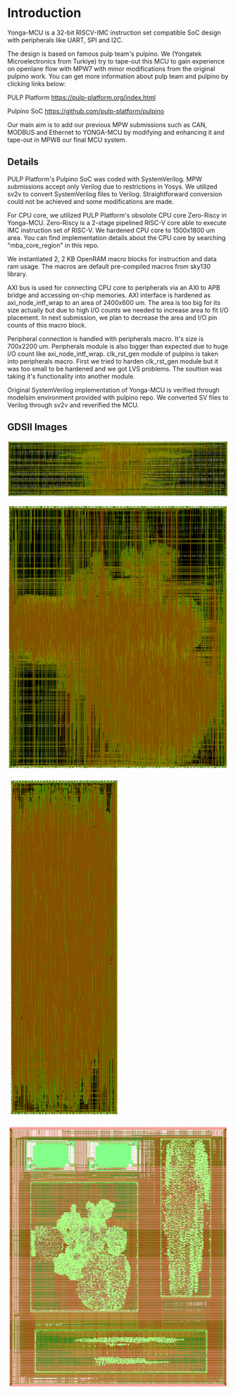 # Introduction

Yonga-MCU is a 32-bit RISCV-IMC instruction set compatible SoC design with peripherals like UART, SPI and I2C.

The design is based on famous pulp team's pulpino. We (Yongatek Microelectronics from Turkiye) try to tape-out this MCU to gain experience on openlane flow with MPW7 with minor modifications from the original pulpino work. You can get more information about pulp team and pulpino by clicking links below:

PULP Platform
https://pulp-platform.org/index.html

Pulpino SoC
https://github.com/pulp-platform/pulpino


Our main aim is to add our previous MPW submissions such as CAN, MODBUS and Ethernet to YONGA-MCU by modifying and enhancing it and tape-out in MPW8 our final MCU system.

## Details

PULP Platform's Pulpino SoC was coded with SystemVerilog. MPW submissions accept only Verilog due to restrictions in Yosys. We utilized sv2v to convert SystemVerilog files to Verilog. Straightforward conversion could not be achieved and some modifications are made.

For CPU core, we utilized PULP Platform's obsolote CPU core Zero-Riscy in Yonga-MCU. Zero-Riscy is a 2-stage pipelined RISC-V core able to execute IMC instruction set of RISC-V. We hardened CPU core to 1500x1800 um area. You can find implementation details about the CPU core by searching "mba_core_region" in this repo.

We instantiated 2, 2 KB OpenRAM macro blocks for instruction and data ram usage. The macros are default pre-compiled macros from sky130 library.

AXI bus is used for connecting CPU core to peripherals via an AXI to APB bridge and accessing on-chip memories. AXI interface is hardened as axi_node_intf_wrap to an area of 2400x600 um. The area is too big for its size actually but due to high I/O counts we needed to increase area to fit I/O placement. In next submission, we plan to decrease the area and I/O pin counts of this macro block.

Peripheral connection is handled with peripherals macro. It's size is 700x2200 um. Peripherals module is also bigger than expected due to huge I/O count like axi_node_intf_wrap. clk_rst_gen module of pulpino is taken into peripherals macro. First we tried to harden clk_rst_gen module but it was too small to be hardened and we got LVS problems. The soultion was taking it's functionality into another module.

Original SystemVerilog implementation of Yonga-MCU is verified through modelsim environment provided with pulpino repo. We converted SV files to Verilog through sv2v and reverified the MCU.

## GDSII Images
![alt text](https://github.com/mbaykenar/mpw7_yonga_soc/blob/main/images/axi_node_intf_wrap.PNG "axi_node_intf_wrap")

![alt text](https://github.com/mbaykenar/mpw7_yonga_soc/blob/main/images/mba_core_region.PNG "mba_core_region")

![alt text](https://github.com/mbaykenar/mpw7_yonga_soc/blob/main/images/peripherals.PNG "peripherals")

![alt text](https://github.com/mbaykenar/mpw7_yonga_soc/blob/main/images/user_project_wrapper.PNG "user_project_wrapper")
